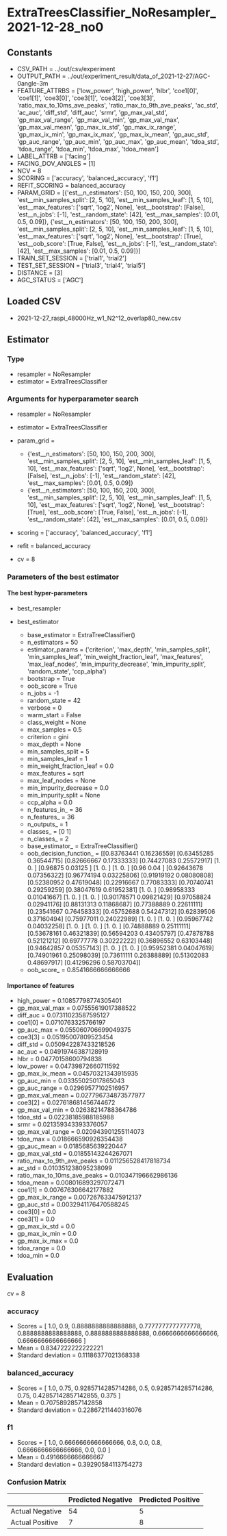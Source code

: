 # ExtraTreesClassifier_NoResampler_2021-12-28_no0
## Constants
- CSV_PATH = ../out/csv/experiment
- OUTPUT_PATH = ../out/experiment_result/data_of_2021-12-27/AGC-0angle-3m
- FEATURE_ATTRBS = ['low_power', 'high_power', 'hlbr', 'coe1[0]', 'coe1[1]', 'coe3[0]', 'coe3[1]', 'coe3[2]', 'coe3[3]', 'ratio_max_to_10ms_ave_peaks', 'ratio_max_to_9th_ave_peaks', 'ac_std', 'ac_auc', 'diff_std', 'diff_auc', 'srmr', 'gp_max_val_std', 'gp_max_val_range', 'gp_max_val_min', 'gp_max_val_max', 'gp_max_val_mean', 'gp_max_ix_std', 'gp_max_ix_range', 'gp_max_ix_min', 'gp_max_ix_max', 'gp_max_ix_mean', 'gp_auc_std', 'gp_auc_range', 'gp_auc_min', 'gp_auc_max', 'gp_auc_mean', 'tdoa_std', 'tdoa_range', 'tdoa_min', 'tdoa_max', 'tdoa_mean']
- LABEL_ATTRB = ['facing']
- FACING_DOV_ANGLES = [1]
- NCV = 8
- SCORING = ['accuracy', 'balanced_accuracy', 'f1']
- REFIT_SCORING = balanced_accuracy
- PARAM_GRID = [{'est__n_estimators': [50, 100, 150, 200, 300], 'est__min_samples_split': [2, 5, 10], 'est__min_samples_leaf': [1, 5, 10], 'est__max_features': ['sqrt', 'log2', None], 'est__bootstrap': [False], 'est__n_jobs': [-1], 'est__random_state': [42], 'est__max_samples': [0.01, 0.5, 0.09]}, {'est__n_estimators': [50, 100, 150, 200, 300], 'est__min_samples_split': [2, 5, 10], 'est__min_samples_leaf': [1, 5, 10], 'est__max_features': ['sqrt', 'log2', None], 'est__bootstrap': [True], 'est__oob_score': [True, False], 'est__n_jobs': [-1], 'est__random_state': [42], 'est__max_samples': [0.01, 0.5, 0.09]}]
- TRAIN_SET_SESSION = ['trial1', 'trial2']
- TEST_SET_SESSION = ['trial3', 'trial4', 'trial5']
- DISTANCE = [3]
- AGC_STATUS = ['AGC']

## Loaded CSV
- 2021-12-27_raspi_48000Hz_w1_N2^12_overlap80_new.csv

## Estimator
### Type
- resampler = NoResampler
- estimator = ExtraTreesClassifier

### Arguments for hyperparameter search
- resampler = NoResampler
- estimator = ExtraTreesClassifier
- param_grid = 
	- {'est__n_estimators': [50, 100, 150, 200, 300], 'est__min_samples_split': [2, 5, 10], 'est__min_samples_leaf': [1, 5, 10], 'est__max_features': ['sqrt', 'log2', None], 'est__bootstrap': [False], 'est__n_jobs': [-1], 'est__random_state': [42], 'est__max_samples': [0.01, 0.5, 0.09]}
	- {'est__n_estimators': [50, 100, 150, 200, 300], 'est__min_samples_split': [2, 5, 10], 'est__min_samples_leaf': [1, 5, 10], 'est__max_features': ['sqrt', 'log2', None], 'est__bootstrap': [True], 'est__oob_score': [True, False], 'est__n_jobs': [-1], 'est__random_state': [42], 'est__max_samples': [0.01, 0.5, 0.09]}

- scoring = ['accuracy', 'balanced_accuracy', 'f1']
- refit = balanced_accuracy
- cv = 8

### Parameters of the best estimator
#### The best hyper-parameters
- best_resampler

- best_estimator
	- base_estimator = ExtraTreeClassifier()
	- n_estimators = 50
	- estimator_params = ('criterion', 'max_depth', 'min_samples_split', 'min_samples_leaf', 'min_weight_fraction_leaf', 'max_features', 'max_leaf_nodes', 'min_impurity_decrease', 'min_impurity_split', 'random_state', 'ccp_alpha')
	- bootstrap = True
	- oob_score = True
	- n_jobs = -1
	- random_state = 42
	- verbose = 0
	- warm_start = False
	- class_weight = None
	- max_samples = 0.5
	- criterion = gini
	- max_depth = None
	- min_samples_split = 5
	- min_samples_leaf = 1
	- min_weight_fraction_leaf = 0.0
	- max_features = sqrt
	- max_leaf_nodes = None
	- min_impurity_decrease = 0.0
	- min_impurity_split = None
	- ccp_alpha = 0.0
	- n_features_in_ = 36
	- n_features_ = 36
	- n_outputs_ = 1
	- classes_ = [0 1]
	- n_classes_ = 2
	- base_estimator_ = ExtraTreeClassifier()
	- oob_decision_function_ = [[0.83763441 0.16236559]
 [0.63455285 0.36544715]
 [0.82666667 0.17333333]
 [0.74427083 0.25572917]
 [1.         0.        ]
 [0.96875    0.03125   ]
 [1.         0.        ]
 [1.         0.        ]
 [0.96       0.04      ]
 [0.92643678 0.07356322]
 [0.96774194 0.03225806]
 [0.91919192 0.08080808]
 [0.52380952 0.47619048]
 [0.22916667 0.77083333]
 [0.70740741 0.29259259]
 [0.38047619 0.61952381]
 [1.         0.        ]
 [0.98958333 0.01041667]
 [1.         0.        ]
 [1.         0.        ]
 [0.90178571 0.09821429]
 [0.97058824 0.02941176]
 [0.88131313 0.11868687]
 [0.77388889 0.22611111]
 [0.23541667 0.76458333]
 [0.45752688 0.54247312]
 [0.62839506 0.37160494]
 [0.75977011 0.24022989]
 [1.         0.        ]
 [1.         0.        ]
 [0.95967742 0.04032258]
 [1.         0.        ]
 [1.         0.        ]
 [1.         0.        ]
 [0.74888889 0.25111111]
 [0.53678161 0.46321839]
 [0.56594203 0.43405797]
 [0.47878788 0.52121212]
 [0.69777778 0.30222222]
 [0.36896552 0.63103448]
 [0.94642857 0.05357143]
 [1.         0.        ]
 [1.         0.        ]
 [0.95952381 0.04047619]
 [0.74901961 0.25098039]
 [0.73611111 0.26388889]
 [0.51302083 0.48697917]
 [0.41296296 0.58703704]]
	- oob_score_ = 0.8541666666666666

#### Importance of features
- high_power = 0.10857798774305401
- gp_max_val_max = 0.07555619017388522
- diff_auc = 0.07311023587595127
- coe1[0] = 0.0710763325766197
- gp_auc_max = 0.055060706699049375
- coe3[3] = 0.05195007809523454
- diff_std = 0.050942287433218526
- ac_auc = 0.04919746387128919
- hlbr = 0.04770158600794838
- low_power = 0.04739872660711592
- gp_max_ix_mean = 0.04570321343915935
- gp_auc_min = 0.03355025017865043
- gp_auc_range = 0.02969577102516957
- gp_max_val_mean = 0.027796734873577977
- coe3[2] = 0.027618681456744672
- gp_max_val_min = 0.02638214788364786
- tdoa_std = 0.02238185988185988
- srmr = 0.021359343393376057
- gp_max_val_range = 0.020943901255114073
- tdoa_max = 0.018666590926354438
- gp_auc_mean = 0.0185685639220447
- gp_max_val_std = 0.01855143244267071
- ratio_max_to_9th_ave_peaks = 0.011256528417818734
- ac_std = 0.010351238095238099
- ratio_max_to_10ms_ave_peaks = 0.010347196662986136
- tdoa_mean = 0.008016893297072471
- coe1[1] = 0.007676306642177882
- gp_max_ix_range = 0.007267633475912137
- gp_auc_std = 0.0032941176470588245
- coe3[0] = 0.0
- coe3[1] = 0.0
- gp_max_ix_std = 0.0
- gp_max_ix_min = 0.0
- gp_max_ix_max = 0.0
- tdoa_range = 0.0
- tdoa_min = 0.0

## Evaluation
cv = 8
### accuracy
- Scores = [ 1.0, 0.9, 0.8888888888888888, 0.7777777777777778, 0.8888888888888888, 0.8888888888888888, 0.6666666666666666, 0.6666666666666666 ]
- Mean = 0.8347222222222221
- Standard deviation = 0.11186377021368338

### balanced_accuracy
- Scores = [ 1.0, 0.75, 0.9285714285714286, 0.5, 0.9285714285714286, 0.75, 0.42857142857142855, 0.375 ]
- Mean = 0.7075892857142858
- Standard deviation = 0.22867211440316076

### f1
- Scores = [ 1.0, 0.6666666666666666, 0.8, 0.0, 0.8, 0.6666666666666666, 0.0, 0.0 ]
- Mean = 0.4916666666666667
- Standard deviation = 0.39290584113754273

### Confusion Matrix
|  | Predicted Negative | Predicted Positive |
| --- | --- | --- |
| Actual Negative | 54 | 5 |
| Actual Positive | 7 | 8 |

      